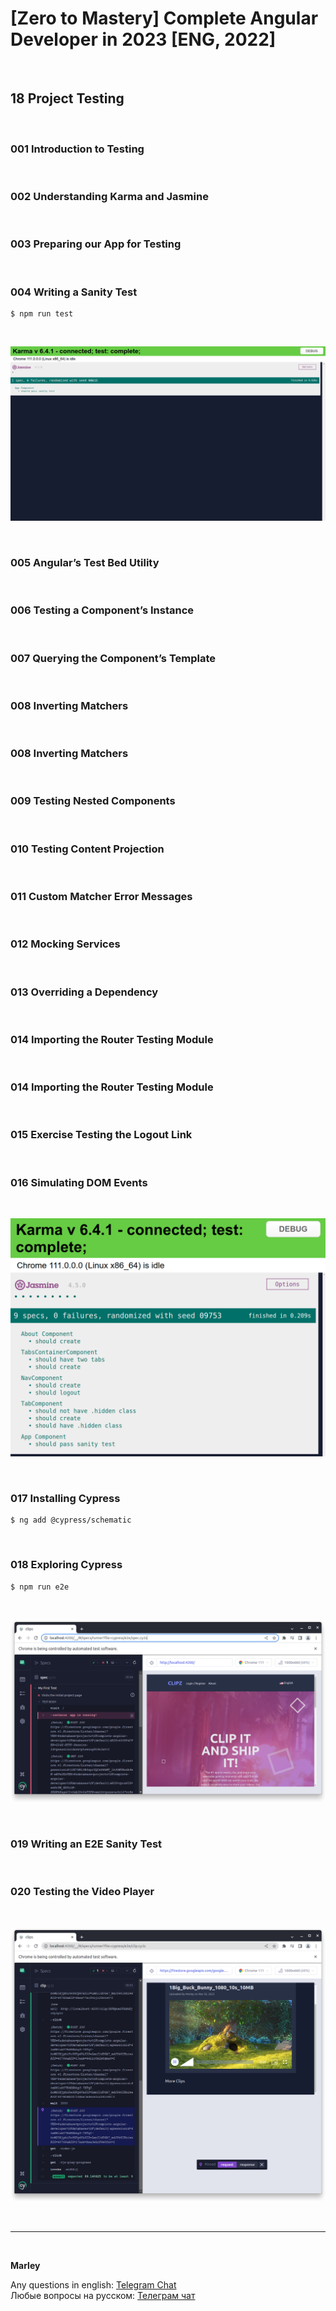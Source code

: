 # [Zero to Mastery] Complete Angular Developer in 2023 [ENG, 2022]

<br/>

## 18 Project Testing

<br/>

### 001 Introduction to Testing

<br/>

### 002 Understanding Karma and Jasmine

<br/>

### 003 Preparing our App for Testing

<br/>

### 004 Writing a Sanity Test

```
$ npm run test
```

<br/>

![Application](/img/pic-m18-p01.png?raw=true)

<br/>

### 005 Angular’s Test Bed Utility

<br/>

### 006 Testing a Component’s Instance

<br/>

### 007 Querying the Component’s Template

<br/>

### 008 Inverting Matchers

<br/>

### 008 Inverting Matchers

<br/>

### 009 Testing Nested Components

<br/>

### 010 Testing Content Projection

<br/>

### 011 Custom Matcher Error Messages

<br/>

### 012 Mocking Services

<br/>

### 013 Overriding a Dependency

<br/>

### 014 Importing the Router Testing Module

<br/>

### 014 Importing the Router Testing Module

<br/>

### 015 Exercise Testing the Logout Link

<br/>

### 016 Simulating DOM Events

<br/>

![Application](/img/pic-m18-p02.png?raw=true)

<br/>

### 017 Installing Cypress

```
$ ng add @cypress/schematic
```

<br/>

### 018 Exploring Cypress

```
$ npm run e2e
```

<br/>

![Application](/img/pic-m18-p03.png?raw=true)

<br/>

### 019 Writing an E2E Sanity Test

<br/>

### 020 Testing the Video Player

<br/>

![Application](/img/pic-m18-p04.png?raw=true)

<br/>

---

<br/>

**Marley**

Any questions in english: <a href="https://jsdev.org/chat/">Telegram Chat</a>  
Любые вопросы на русском: <a href="https://jsdev.ru/chat/">Телеграм чат</a>
